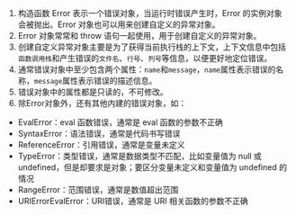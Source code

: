 1. 构造函数 Error 表示一个错误对象，当运行时错误产生时，Error 的实例对象会被抛出。Error 对象也可以用来创建自定义的异常对象。
2. Error 对象常常和 throw 语句一起使用，用于创建自定义的异常对象。
3. 创建自定义异常对象主要是为了获得当前执行栈的上下文，上下文信息中包括`函数调用栈`和产生错误的`文件名`、`行号`、`列号`等信息，以便更好地定位错误。
4. 通常错误对象中至少包含两个属性：`name`和`message`，`name`属性表示错误的名称，`message`属性表示错误的描述信息。
5. 错误对象中的属性都是只读的，不可修改。
6. 除Error对象外，还有其他内建的错误对象，如：
  - EvalError：eval 函数错误，通常是 eval 函数的参数不正确
  - SyntaxError：语法错误，通常是代码书写错误
  - ReferenceError：引用错误，通常是变量未定义
  - TypeError：类型错误，通常是数据类型不匹配，比如变量值为 null 或 undefined，但是却要求是对象；要区分变量未定义和变量值为 undefined 的情况
  - RangeError：范围错误，通常是数值超出范围
  - URIErrorEvalError：URI错误，通常是 URI 相关函数的参数不正确